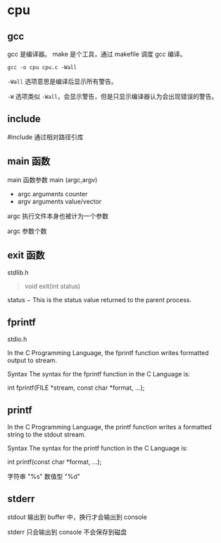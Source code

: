 # cpu
## gcc

gcc 是编译器。
make 是个工具，通过 makefile 调度 gcc 编译。

```shell
gcc -o cpu cpu.c -Wall
```

`-Wall` 选项意思是编译后显示所有警告。

`-W` 选项类似 `-Wall`，会显示警告，但是只显示编译器认为会出现错误的警告。

## include

#include 通过相对路径引库

## main 函数

main 函数参数
main (argc,argv)

- argc arguments counter
- argv arguments value/vector

argc 执行文件本身也被计为一个参数

argc 参数个数

## exit 函数

stdlib.h

> void exit(int status)

status − This is the status value returned to the parent process.

## fprintf

stdio.h

In the C Programming Language, the fprintf function writes formatted output to stream.

Syntax
The syntax for the fprintf function in the C Language is:

int fprintf(FILE *stream, const char *format, ...);

## printf

In the C Programming Language, the printf function writes a formatted string to the stdout stream.

Syntax
The syntax for the printf function in the C Language is:

int printf(const char \*format, ...);

字符串 "%s"
数值型 "%d"

## stderr

stdout 输出到 buffer 中，换行才会输出到 console

stderr 只会输出到 console 不会保存到磁盘
